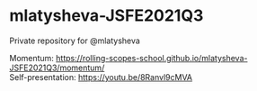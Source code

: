 # mlatysheva-JSFE2021Q3
Private repository for @mlatysheva

Momentum: https://rolling-scopes-school.github.io/mlatysheva-JSFE2021Q3/momentum/ 
<br>
Self-presentation: https://youtu.be/8Ranvl9cMVA
